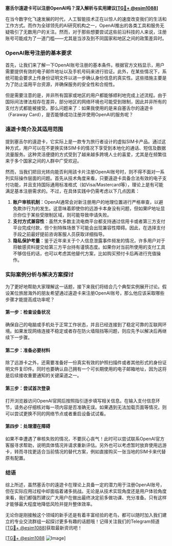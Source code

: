 **塞舌尔遠遊卡可以注册OpenAI吗？深入解析与实用建议[[TG💪+ @esim1088](https://t.me/s/esim1088)]**

在当今数字化飞速发展的时代，人工智能技术正在以惊人的速度改变我们的生活和工作方式。而作为全球领先的AI研究机构之一，OpenAI推出的各类工具和服务无疑吸引了无数用户的关注。然而，对于那些想要尝试这些前沿科技的人来说，注册账号可能成为了一道门槛——尤其是当涉及到不同国家和地区之间的政策差异时。

### OpenAI账号注册的基本要求

首先，让我们来了解一下OpenAI账号注册的基本条件。根据官方文档显示，用户需要提供有效的电子邮件地址以及手机号码来进行验证。此外，在某些情况下，系统可能会要求上传身份证明文件以进一步确认身份信息的真实性。这些措施主要是为了防止滥用平台资源，并确保服务的安全性和合规性。

但是需要注意的是，并非所有国家或地区的用户都能够顺利地完成上述流程。由于国际间法律法规存在差异，部分地区的网络环境也可能受到限制，因此并非所有的支付方式都能被接受。那么问题来了：如果我使用的是来自塞舌尔的遠遊卡（Faraway Card），是否能够成功注册并使用OpenAI的服务呢？

### 遠遊卡简介及其适用范围

提到塞舌尔的遠遊卡，它实际上是一款专为旅行者设计的虚拟SIM卡产品。通过这种方式，用户可以在不更换实体SIM卡的情况下享受到本地化的通话、短信及数据流量服务。这种灵活便捷的方式受到了越来越多跨境人士的喜爱，尤其是在频繁往来于多个国家之间的人群中广受欢迎。

然而，当我们把目光转向能否利用該卡片注册OpenAI账号时，则不得不面对一系列实际操作层面的问题。首先从技术角度来看，只要遠遊卡具备合法有效的电子支付功能，并且支持国际通用标准格式（如Visa/Mastercard等），理论上是有可能满足基本注册需求的。不过，在具体实践中仍需考虑以下几点因素：

1. **账户审核机制**：OpenAI通常会对新注册用户的地理位置进行严格审查，以避免欺诈行为的发生。这意味着即使你的远游卡本身没有问题，但如果IP地址显示你位于某些受限制区域，则可能导致申请失败。
2. **支付方式兼容性**：虽然大多数主流电商平台都支持通过信用卡或者第三方支付平台完成付款，但个别特殊场景下可能会出现兼容性障碍。因此，在选择支付手段之前最好提前咨询客服人员获取详细指导。
3. **隐私保护考量**：鉴于近年来关于个人信息泄露事件频发的情况，许多用户对于将敏感资料提交给第三方平台持有谨慎态度。如果你对当前所使用的支付工具不够信任的话，也可以考虑其他替代方案，比如购买预付卡后再进行充值操作。

### 实际案例分析与解决方案探讨

为了更好地帮助大家理解这一话题，接下来我们将结合几个典型实例展开讨论。假设某位旅居海外的朋友希望通过遠遊卡来注册OpenAI账号，那么他应该采取哪些步骤才能提高成功率呢？

#### 第一步：检查设备状况
确保自己的电脑或手机处于正常工作状态，并且已经连接到了稳定可靠的互联网环境。如果发现网络连接不稳定或者存在防火墙阻挡等问题，则应先予以解决后再继续下一步骤。

#### 第二步：准备必要材料
除了远游卡之外，还需要准备好一份真实有效的护照扫描件或者其他形式的身份证明文件复印件。同时也要确认自己拥有一个可长期使用的电子邮箱地址，因为这将是后续接收重要通知的关键渠道之一。

#### 第三步：尝试首次登录
打开浏览器访问OpenAI官网后按照指引逐步填写相关信息。在输入支付信息环节，请务必仔细核对每一项内容是否准确无误。如果遇到无法加载页面等情况，则可以尝试更换不同的网络节点或者重启设备试试看。

#### 第四步：处理潜在障碍
如果不幸遭遇了审核失败的情况，不要灰心丧气！此时可以尝试联系OpenAI官方客服寻求帮助，说明具体情况并请求重新评估。另外也可以考虑暂时放弃使用远游卡，转而寻找更适合当前情况的替代方案，例如直接购买一张当地的SIM卡来代替原有配置。

### 结语

综上所述，虽然塞舌尔的遠遊卡在理论上具备一定的潜力用于注册OpenAI账号，但在实际应用过程中却面临着诸多挑战。无论是从技术实现角度还是用户体验角度来看，我们都强烈建议广大用户在做出最终决定前多做功课、充分准备。只有这样才能够最大程度地降低风险并提升整体效率。

无论你是刚接触这个领域的新手还是有着丰富经验的老鸟，都可以随时加入我们建立的专业交流群组一起探讨更多有趣的话题哦！记得关注我们的Telegram频道[[TG💪+ @esim1088](https://t.me/s/esim1088)]获取最新资讯吧！

[[TG💪+ @esim1088](https://t.me/s/esim1088) ![Image](https://i.postimg.cc/4NQfJmqS/Snipaste-2025-05-13-00-14-12.png)]